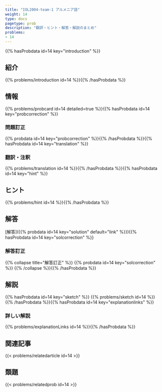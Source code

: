 ```yaml
---
title: "IOL2004-team-1 アルメニア語"
weight: 14
type: docs
pagetype: prob
description: "翻訳・ヒント・解答・解説のまとめ"
problems: 
- 14
---
```


{{% hasProbdata id=14 key="introduction" %}}

## 紹介

{{% problems/introduction id=14 %}}{{% /hasProbdata %}}

## 情報

{{% problems/probcard id=14 detailed=true %}}{{% hasProbdata id=14 key="probcorrection" %}}

### 問題訂正

{{% probdata id=14 key="probcorrection" %}}{{% /hasProbdata %}}{{% hasProbdata id=14 key="translation" %}}

### 翻訳・注釈

{{% problems/translation id=14 %}}{{% /hasProbdata %}}{{% hasProbdata id=14 key="hint" %}}

## ヒント

{{% problems/hint id=14 %}}{{% /hasProbdata %}}

## 解答

[解答]({{% probdata id=14 key="solution" default="link" %}}){{% hasProbdata id=14 key="solcorrection" %}}

### 解答訂正

{{% collapse title="解答訂正" %}}
{{% probdata id=14 key="solcorrection" %}}
{{% /collapse %}}{{% /hasProbdata %}}

## 解説

{{% hasProbdata id=14 key="sketch" %}}
{{% problems/sketch id=14 %}}
{{% /hasProbdata %}}{{% hasProbdata id=14 key="explanationlinks" %}}

### 詳しい解説

{{% problems/explanationLinks id=14 %}}{{% /hasProbdata %}}

## 関連記事

{{< problems/relatedarticle id=14 >}}

## 類題

{{< problems/relatedprob id=14 >}}
